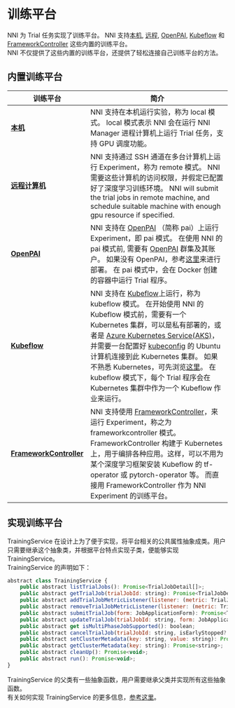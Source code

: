 # 训练平台

NNI 为 Trial 任务实现了训练平台。 NNI 支持[本机](./LocalMode.md), [远程](./RemoteMachineMode.md), [OpenPAI](./PaiMode.md), [Kubeflow](./KubeflowMode.md) 和 [FrameworkController](./FrameworkControllerMode.md) 这些内置的训练平台。  
NNI 不仅提供了这些内置的训练平台，还提供了轻松连接自己训练平台的方法。

## 内置训练平台

| 训练平台                                                    | 简介                                                                                                                                                                                                                                                                                                                                                                                                                                                                                                                                     |
| ------------------------------------------------------- | -------------------------------------------------------------------------------------------------------------------------------------------------------------------------------------------------------------------------------------------------------------------------------------------------------------------------------------------------------------------------------------------------------------------------------------------------------------------------------------------------------------------------------------- |
| [**本机**](./LocalMode.md)                                | NNI 支持在本机运行实验，称为 local 模式。 local 模式表示 NNI 会在运行 NNI Manager 进程计算机上运行 Trial 任务，支持 GPU 调度功能。                                                                                                                                                                                                                                                                                                                                                                                                                                              |
| [**远程计算机**](./RemoteMachineMode.md)                     | NNI 支持通过 SSH 通道在多台计算机上运行 Experiment，称为 remote 模式。 NNI 需要这些计算机的访问权限，并假定已配置好了深度学习训练环境。 NNI will submit the trial jobs in remote machine, and schedule suitable machine with enough gpu resource if specified.                                                                                                                                                                                                                                                                                                                            |
| [**OpenPAI**](./PaiMode.md)                             | NNI 支持在 [OpenPAI](https://github.com/Microsoft/pai) （简称 pai）上运行 Experiment，即 pai 模式。 在使用 NNI 的 pai 模式前, 需要有 [OpenPAI](https://github.com/Microsoft/pai) 群集及其账户。 如果没有 OpenPAI，参考[这里](https://github.com/Microsoft/pai#how-to-deploy)来进行部署。 在 pai 模式中，会在 Docker 创建的容器中运行 Trial 程序。                                                                                                                                                                                                                                                       |
| [**Kubeflow**](./KubeflowMode.md)                       | NNI 支持在 [Kubeflow](https://github.com/kubeflow/kubeflow)上运行，称为 kubeflow 模式。 在开始使用 NNI 的 Kubeflow 模式前，需要有一个 Kubernetes 集群，可以是私有部署的，或者是 [Azure Kubernetes Service(AKS)](https://azure.microsoft.com/zh-cn/services/kubernetes-service/)，并需要一台配置好 [kubeconfig](https://kubernetes.io/docs/concepts/configuration/organize-cluster-access-kubeconfig/) 的 Ubuntu 计算机连接到此 Kubernetes 集群。 如果不熟悉 Kubernetes，可先浏览[这里](https://kubernetes.io/docs/tutorials/kubernetes-basics/)。 在 kubeflow 模式下，每个 Trial 程序会在 Kubernetes 集群中作为一个 Kubeflow 作业来运行。 |
| [**FrameworkController**](./FrameworkControllerMode.md) | NNI 支持使用 [FrameworkController](https://github.com/Microsoft/frameworkcontroller)，来运行 Experiment，称之为 frameworkcontroller 模式。 FrameworkController 构建于 Kubernetes 上，用于编排各种应用。这样，可以不用为某个深度学习框架安装 Kubeflow 的 tf-operator 或 pytorch-operator 等。 而直接用 FrameworkController 作为 NNI Experiment 的训练平台。                                                                                                                                                                                                                                            |


## 实现训练平台

TrainingService 在设计上为了便于实现，将平台相关的公共属性抽象成类。用户只需要继承这个抽象类，并根据平台特点实现子类，便能够实现 TrainingService。  
TrainingService 的声明如下：

```javascript
abstract class TrainingService {
    public abstract listTrialJobs(): Promise<TrialJobDetail[]>;
    public abstract getTrialJob(trialJobId: string): Promise<TrialJobDetail>;
    public abstract addTrialJobMetricListener(listener: (metric: TrialJobMetric) => void): void;
    public abstract removeTrialJobMetricListener(listener: (metric: TrialJobMetric) => void): void;
    public abstract submitTrialJob(form: JobApplicationForm): Promise<TrialJobDetail>;
    public abstract updateTrialJob(trialJobId: string, form: JobApplicationForm): Promise<TrialJobDetail>;
    public abstract get isMultiPhaseJobSupported(): boolean;
    public abstract cancelTrialJob(trialJobId: string, isEarlyStopped?: boolean): Promise<void>;
    public abstract setClusterMetadata(key: string, value: string): Promise<void>;
    public abstract getClusterMetadata(key: string): Promise<string>;
    public abstract cleanUp(): Promise<void>;
    public abstract run(): Promise<void>;
}
```

TrainingService 的父类有一些抽象函数，用户需要继承父类并实现所有这些抽象函数。  
有关如何实现 TrainingService 的更多信息，[参考这里](https://github.com/microsoft/nni/blob/master/docs/zh_CN/TrainingService/HowToImplementTrainingService.md)。
